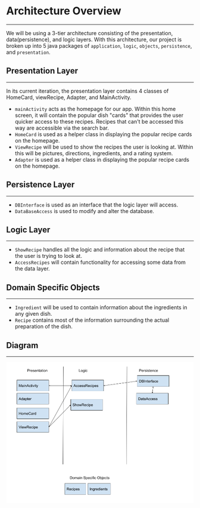# Architecture Overview
---

We will be using a 3-tier architecture consisting of the presentation, data(persistence), and logic layers. With this architecture, our project is broken up into 5 java packages of `application`, `logic`, `objects`, `persistence`, and `presentation`.
 
## Presentation Layer
---
In its current iteration, the presentation layer contains 4 classes of HomeCard, viewRecipe, Adapter, and MainActivity.
- `mainActivity` acts as the homepage for our app. Within this home screen, it will contain the popular dish "cards" that provides the user quicker access to these recipes. Recipes that can't be accessed this way are accessible via the search bar.
- `HomeCard` is used as a helper class in displaying the popular recipe cards on the homepage.
- `ViewRecipe` will be used to show the recipes the user is looking at. Within this will be pictures, directions, ingredients, and a rating system.
- `Adapter` is used as a helper class in displaying the popular recipe cards on the homepage.

## Persistence Layer
---
- `DBInterface` is used as an interface that the logic layer will access.
- `DataBaseAccess` is used to modify and alter the database.

## Logic Layer
---
- `ShowRecipe` handles all the logic and information about the recipe that the user is trying to look at.
- `AccessRecipes` will contain functionality for accessing some data from the data layer.

## Domain Specific Objects
---
- `Ingredient` will be used to contain information about the ingredients in any given dish.
- `Recipe` contains most of the information surrounding the actual preparation of the dish.

## Diagram
---
![diagram](arc.png)
